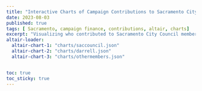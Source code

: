 ```yaml
---
title: "Interactive Charts of Campaign Contributions to Sacramento City Council Members"
date: 2023-08-03
published: true
tags: [ Sacramento, campaign finance, contributions, altair, charts]
excerpt: "Visualizing who contributed to Sacramento City Council members' campaigns with interactive Altair charts"
altair-loader:
  altair-chart-1: "charts/saccouncil.json"
  altair-chart-2: "charts/darrell.json"
  altair-chart-3: "charts/othermembers.json"


toc: true
toc_sticky: true
---
```


<div id="altair-chart-1"></div>

<div id="altair-chart-2"></div>

<div id="altair-chart-3"></div>

